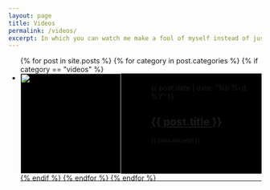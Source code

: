 ```yaml
---
layout: page
title: Videos
permalink: /videos/
excerpt: In which you can watch me make a fool of myself instead of just imagining it.
---
```


  <ul class="post-list">
    {% for post in site.posts %}
      {% for category in post.categories %}
        {% if category == "videos" %}
          <li>
              <div style="background:#000;height:200px;width=$content-width">
                <div style="float:left;width:50%;overflow:hidden">
                  <a href="{{ post.url | prepend: site.baseurl }}">
                    <img src="/videos/thumbnails/{{ post.title }}.jpg" style="height:200px">
                  </a>
                </div>
                <div style="float:right;height:100%;width:50%">
                  <div style="padding:20px">
                    <span class="post-meta">{{ post.date | date: "%b %-d, %Y" }}</span>
                    <h2>
                      <a class="post-link" href="{{ post.url | prepend: site.baseurl }}">{{ post.title }}</a>
                    </h2>
                    <p style="font-size:12px">{{ post.excerpt }}</p>
                  </div>
                </div>
                <br style="clear:both;"/>
                <hr>
                </div>
          </li>
        {% endif %}
      {% endfor %}
    {% endfor %}
  </ul>